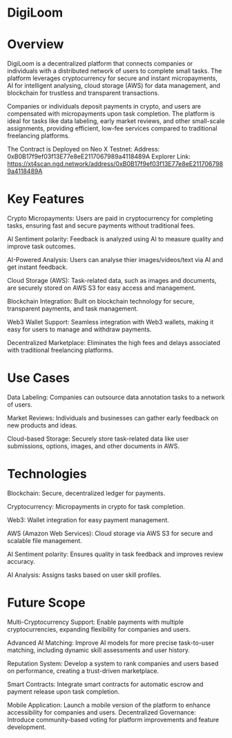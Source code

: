 # DigiLoom

# Overview
DigiLoom is a decentralized platform that connects companies or individuals with a distributed network of users to complete small tasks. The platform leverages cryptocurrency for secure and instant micropayments, AI for intelligent analysing, cloud storage (AWS) for data management, and blockchain for trustless and transparent transactions.

Companies or individuals deposit payments in crypto, and users are compensated with micropayments upon task completion. The platform is ideal for tasks like data labeling, early market reviews, and other small-scale assignments, providing efficient, low-fee services compared to traditional freelancing platforms.

The Contract is Deployed on Neo X Testnet:
Address: 0xB0B17f9ef03f13E77e8eE2117067989a4118489A
Explorer Link: https://xt4scan.ngd.network/address/0xB0B17f9ef03f13E77e8eE2117067989a4118489A

# Key Features
Crypto Micropayments: Users are paid in cryptocurrency for completing tasks, ensuring fast and secure payments without traditional fees.

AI Sentiment polarity: Feedback is analyzed using AI to measure quality and improve task outcomes.

AI-Powered Analysis: Users can analyse thier images/videos/text via AI and get instant feedback.

Cloud Storage (AWS): Task-related data, such as images and documents, are securely stored on AWS S3 for easy access and management.

Blockchain Integration: Built on blockchain technology for secure, transparent payments, and task management.

Web3 Wallet Support: Seamless integration with Web3 wallets, making it easy for users to manage and withdraw payments.

Decentralized Marketplace: Eliminates the high fees and delays associated with traditional freelancing platforms.

# Use Cases

Data Labeling: Companies can outsource data annotation tasks to a network of users.

Market Reviews: Individuals and businesses can gather early feedback on new products and ideas.

Cloud-based Storage: Securely store task-related data like user submissions, options, images, and other documents in AWS.

# Technologies

Blockchain: Secure, decentralized ledger for payments.

Cryptocurrency: Micropayments in crypto for task completion.

Web3: Wallet integration for easy payment management.

AWS (Amazon Web Services): Cloud storage via AWS S3 for secure and scalable file management.

AI Sentiment polarity: Ensures quality in task feedback and improves review accuracy.

AI Analysis: Assigns tasks based on user skill profiles.

# Future Scope

Multi-Cryptocurrency Support: Enable payments with multiple cryptocurrencies, expanding flexibility for companies and users.

Advanced AI Matching: Improve AI models for more precise task-to-user matching, including dynamic skill assessments and user history.

Reputation System: Develop a system to rank companies and users based on performance, creating a trust-driven marketplace.

Smart Contracts: Integrate smart contracts for automatic escrow and payment release upon task completion.

Mobile Application: Launch a mobile version of the platform to enhance accessibility for companies and users.
Decentralized Governance: Introduce community-based voting for platform improvements and feature development.
